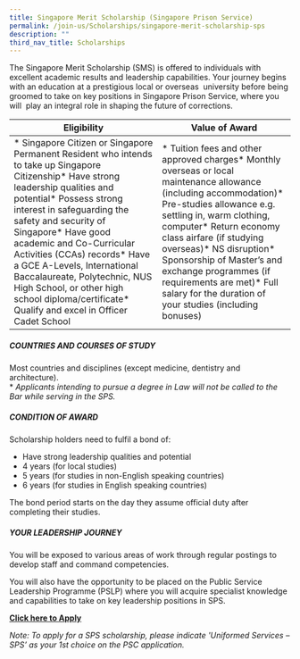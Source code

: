 ```yaml
---
title: Singapore Merit Scholarship (Singapore Prison Service)
permalink: /join-us/Scholarships/singapore-merit-scholarship-sps
description: ""
third_nav_title: Scholarships
---
```

The Singapore Merit Scholarship (SMS) is offered to individuals with excellent academic results and leadership capabilities. Your journey begins with an education at a prestigious local or overseas  university before being groomed to take on key positions in Singapore Prison Service, where you will  play an integral role in shaping the future of corrections.

| Eligibility | Value of Award |
| -------- | -------- | 
| *   Singapore Citizen or Singapore Permanent Resident who intends to take up Singapore Citizenship*   Have strong leadership qualities and potential*   Possess strong interest in safeguarding the safety and security of Singapore*   Have good academic and Co-Curricular Activities (CCAs) records*   Have a GCE A-Levels, International Baccalaureate, Polytechnic, NUS High School, or other high school diploma/certificate*   Qualify and excel in Officer Cadet School | *  Tuition fees and other approved charges*   Monthly overseas or local maintenance allowance (including accommodation)*   Pre-studies allowance e.g. settling in, warm clothing, computer*   Return economy class airfare (if studying overseas)*   NS disruption*   Sponsorship of Master’s and exchange programmes (if requirements are met)*   Full salary for the duration of your studies (including bonuses)| 

##### COUNTRIES AND COURSES OF STUDY

Most countries and disciplines (except medicine, dentistry and architecture).  
\* _Applicants intending to pursue a degree in Law will not be called to the Bar while serving in the SPS._

##### CONDITION OF AWARD

Scholarship holders need to fulfil a bond of:

*   Have strong leadership qualities and potential
*   4 years (for local studies)
*   5 years (for studies in non-English speaking countries)
*   6 years (for studies in English speaking countries)

The bond period starts on the day they assume official duty after completing their studies.

##### YOUR LEADERSHIP JOURNEY

You will be exposed to various areas of work through regular postings to develop staff and command competencies.

You will also have the opportunity to be placed on the Public Service Leadership Programme (PSLP) where you will acquire specialist knowledge and capabilities to take on key leadership positions in SPS.

[**Click here to Apply**](https://www.psc.gov.sg/Scholarships/public-sector-scholarships/browse-by-scholarship/singapore-merit-scholarship-MHA)

_Note: To apply for a SPS scholarship, please indicate 'Uniformed Services – SPS’ as your 1st choice on the PSC application._
